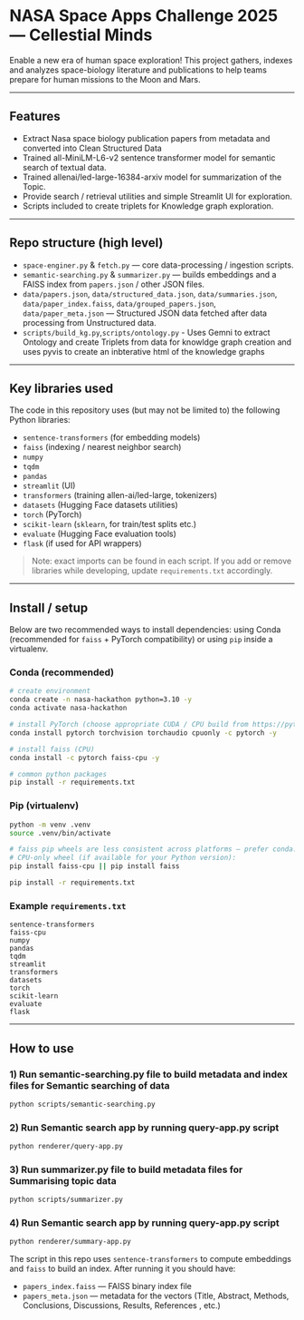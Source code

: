 # NASA Space Apps Challenge 2025 — Cellestial Minds

Enable a new era of human space exploration! This project gathers, indexes and analyzes space-biology literature and publications to help teams prepare for human missions to the Moon and Mars.

---

## Features

- Extract Nasa space biology publication papers from metadata and converted into Clean Structured Data
- Trained all-MiniLM-L6-v2 sentence transformer model for semantic search of textual data.
- Trained allenai/led-large-16384-arxiv model for summarization of the Topic. 
- Provide search / retrieval utilities and simple Streamlit UI for exploration.
- Scripts included to create triplets for Knowledge graph exploration.


---

## Repo structure (high level)

- `space-enginer.py` & `fetch.py` — core data-processing / ingestion scripts.
- `semantic-searching.py` & `summarizer.py` — builds embeddings and a FAISS index from `papers.json` / other JSON files.
- `data/papers.json`, `data/structured_data.json`, `data/summaries.json`, `data/paper_index.faiss`,
`data/grouped_papers.json`, `data/paper_meta.json` — Structured JSON data fetched after data processing from Unstructured data.
- `scripts/build_kg.py`,`scripts/ontology.py` - Uses Gemni to extract Ontology and create Triplets from data for knowldge graph creation and uses pyvis to create an inbterative html of the knowledge graphs

---

## Key libraries used

The code in this repository uses (but may not be limited to) the following Python libraries:

- `sentence-transformers` (for embedding models)
- `faiss` (indexing / nearest neighbor search)
- `numpy`
- `tqdm`
- `pandas`
- `streamlit` (UI)
- `transformers` (training allen-ai/led-large, tokenizers)
- `datasets` (Hugging Face datasets utilities)
- `torch` (PyTorch)
- `scikit-learn` (`sklearn`, for train/test splits etc.)
- `evaluate` (Hugging Face evaluation tools)
- `flask` (if used for API wrappers)

> Note: exact imports can be found in each script. If you add or remove libraries while developing, update `requirements.txt` accordingly.

---

## Install / setup

Below are two recommended ways to install dependencies: using Conda (recommended for `faiss` + PyTorch compatibility) or using `pip` inside a virtualenv.

### Conda (recommended)

```bash
# create environment
conda create -n nasa-hackathon python=3.10 -y
conda activate nasa-hackathon

# install PyTorch (choose appropriate CUDA / CPU build from https://pytorch.org)
conda install pytorch torchvision torchaudio cpuonly -c pytorch -y

# install faiss (CPU)
conda install -c pytorch faiss-cpu -y

# common python packages
pip install -r requirements.txt
```

### Pip (virtualenv)

```bash
python -m venv .venv
source .venv/bin/activate

# faiss pip wheels are less consistent across platforms — prefer conda. If you must use pip:
# CPU-only wheel (if available for your Python version):
pip install faiss-cpu || pip install faiss

pip install -r requirements.txt
```

### Example `requirements.txt`

```
sentence-transformers
faiss-cpu
numpy
pandas
tqdm
streamlit
transformers
datasets
torch
scikit-learn
evaluate
flask
```

---

## How to use

### 1) Run semantic-searching.py file to build metadata and index files for Semantic searching of data 


```bash
python scripts/semantic-searching.py 
```

### 2) Run Semantic search app by running query-app.py script

```bash
python renderer/query-app.py 
```

### 3) Run summarizer.py file to build metadata files for Summarising topic data


```bash
python scripts/summarizer.py 
```

### 4) Run Semantic search app by running query-app.py script

```bash
python renderer/summary-app.py 
```

The script in this repo uses `sentence-transformers` to compute embeddings and `faiss` to build an index. After running it you should have:

- `papers_index.faiss` — FAISS binary index file
- `papers_meta.json` — metadata for the vectors (Title, Abstract, Methods, Conclusions, Discussions, Results, References , etc.)

